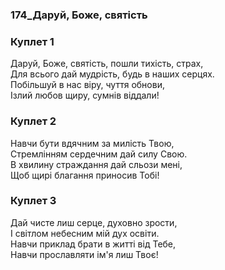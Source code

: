 ### 174_Даруй, Боже, святість
### Куплет 1
Даруй, Боже, святість, пошли тихість, страх,<br/>Для всього дай мудрість, будь в наших серцях.<br/>Побільшуй в нас віру, чуття обнови,<br/>Ізлий любов щиру, сумнів віддали!
### Куплет 2
Навчи бути вдячним за милість Твою, <br/>Стремлінням сердечним дай силу Свою. <br/>В хвилину страждання дай сльози мені, <br/>Щоб щирі благання приносив Тобі!
### Куплет 3
Дай чисте лиш серце, духовно зрости,<br/>І світлом небесним мій дух освіти.<br/>Навчи приклад брати в житті від Тебе,<br/>Навчи прославляти ім'я лиш Твоє!
